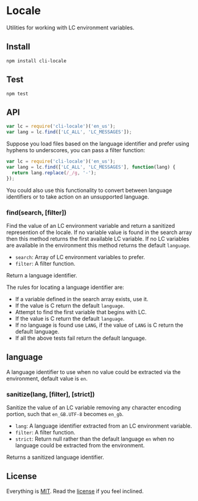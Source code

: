 # Locale

Utilities for working with LC environment variables.

## Install

```
npm install cli-locale
```

## Test

```
npm test
```

## API

```javascript
var lc = require('cli-locale')('en_us');
var lang = lc.find(['LC_ALL', 'LC_MESSAGES']);
```

Suppose you load files based on the language identifier and prefer using hyphens to underscores, you can pass a filter function:

```javascript
var lc = require('cli-locale')('en_us');
var lang = lc.find(['LC_ALL', 'LC_MESSAGES'], function(lang) {
  return lang.replace(/_/g, '-');
});
```

You could also use this functionality to convert between language identifiers or to take action on an unsupported language.

### find(search, [filter])

Find the value of an LC environment variable and return a sanitized represention of the locale. If no variable value is found in the search array then this method returns the first available LC variable. If no LC variables are available in the environment this method returns the default `language`.

* `search`: Array of LC environment variables to prefer.
* `filter`: A filter function.

Return a language identifier.

The rules for locating a language identifier are:

* If a variable defined in the search array exists, use it.
* If the value is C return the default `language`.
* Attempt to find the first variable that begins with LC.
* If the value is C return the default `language`.
* If no language is found use `LANG`, if the value of `LANG` is C return the
  default language.
* If all the above tests fail return the default language.

## language

A language identifier to use when no value could be extracted via the environment, default value is `en`.

### sanitize(lang, [filter], [strict])

Sanitize the value of an LC variable removing any character encoding portion, such that `en_GB.UTF-8` becomes `en_gb`.

* `lang`: A language identifier extracted from an LC environment variable.
* `filter`: A filter function.
* `strict`: Return null rather than the default language `en` when no language could be extracted from the environment.

Returns a sanitized language identifier.

## License

Everything is [MIT](http://en.wikipedia.org/wiki/MIT_License). Read the [license](/LICENSE) if you feel inclined.
